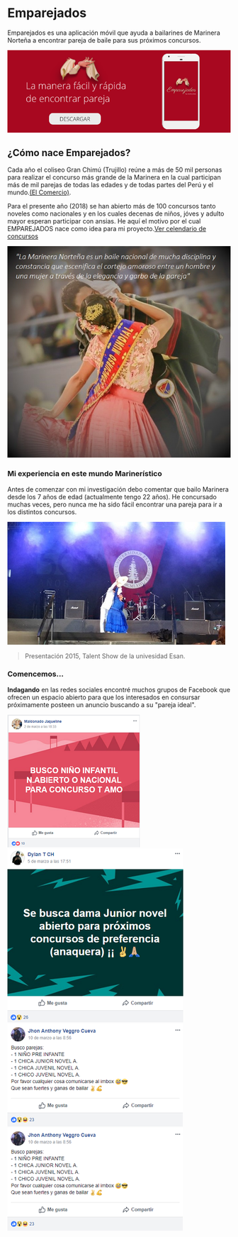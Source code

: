 # Emparejados
Emparejados es una aplicación móvil que ayuda a bailarines de Marinera Norteña a encontrar pareja de baile para sus próximos concursos.

![Pañuelos](assets/images/hero.png)

## ¿Cómo nace Emparejados?

Cada año el coliseo Gran Chimú (Trujillo) reúne a más de 50 mil personas para realizar el concurso más grande de la Marinera en la cual participan más de mil parejas de todas las edades y de todas partes del Perú y el mundo.[(El Comercio)](https://elcomercio.pe/peru/la-libertad/trujillo-1-200-parejas-participaran-concurso-marinera-noticia-486606).

Para el presente año (2018) se han abierto más de 100 concursos tanto noveles como nacionales y en los cuales decenas de niños, jóves y adulto mayor esperan participar con ansias. He aquí el motivo por el cual EMPAREJADOS nace como idea para mi proyecto.[Ver celendario de concursos](http://www.todaslassangres.com/calendarioconcursos.html)

![foto1](assets/images/marinera1.jpg)

### Mi experiencia en este mundo Marinerístico

Antes de comenzar con mi investigación debo comentar que bailo Marinera desde los 7 años de edad (actualmente tengo 22 años). He concursado muchas veces, pero nunca me ha sido fácil encontrar una pareja para ir a los distintos concursos.

![Maythe-marinera1](assets/images/Maythe-marinera1.jpg)
> Presentación 2015, Talent Show de la univesidad Esan.

### Comencemos...

**Indagando** en las redes sociales encontré muchos grupos de Facebook que ofrecen un espacio abierto para que los interesados en consursar próximamente posteen un anuncio buscando a su "pareja ideal".

![post1](assets/posts-facebook/post1.png)
![post2](assets/posts-facebook/post3.png)
![post3](assets/posts-facebook/post5.png)
![post4](assets/posts-facebook/post5.png)
